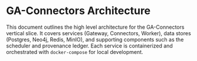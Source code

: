 # GA-Connectors Architecture

This document outlines the high level architecture for the GA-Connectors vertical slice. It covers services (Gateway, Connectors, Worker), data stores (Postgres, Neo4j, Redis, MinIO), and supporting components such as the scheduler and provenance ledger. Each service is containerized and orchestrated with `docker-compose` for local development.

